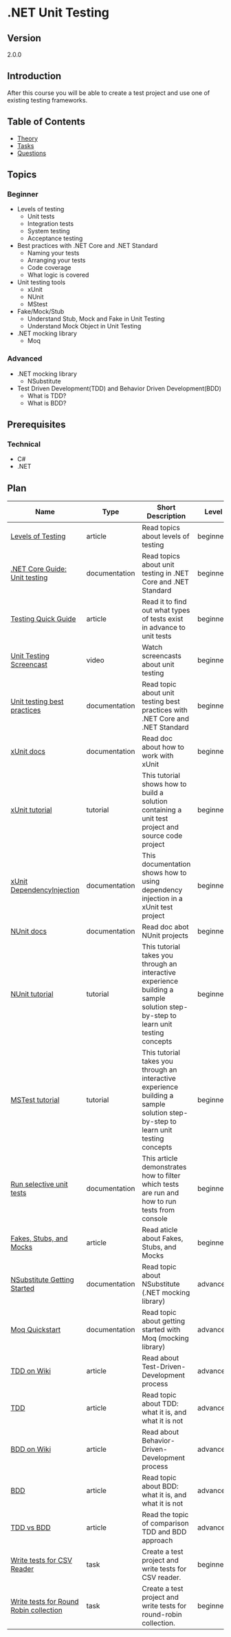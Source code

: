 # .NET Unit Testing

## Version

2.0.0

## Introduction

After this course you will be able to create a test project and use one of existing testing frameworks.

## Table of Contents

* [Theory](./theory/readme.md)
* [Tasks](./tasks/readme.md)
* [Questions](./questions/readme.md)

## Topics

### Beginner

* Levels of testing
  * Unit tests
  * Integration tests
  * System testing
  * Acceptance testing
* Best practices with .NET Core and .NET Standard
  * Naming your tests
  * Arranging your tests
  * Code coverage
  * What logic is covered
* Unit testing tools
  * xUnit
  * NUnit
  * MStest
* Fake/Mock/Stub
  * Understand Stub, Mock and Fake in Unit Testing
  * Understand Mock Object in Unit Testing
* .NET mocking library
  * Moq

### Advanced

* .NET mocking library
  * NSubstitute
* Test Driven Development(TDD) and Behavior Driven Development(BDD)
  * What is TDD?
  * What is BDD?

## Prerequisites

### Technical

* C#
* .NET

## Plan

| Name                                                                                                            | Type          | Short Description                                                                                                                | Level    | Required | Estimation (h) |
|-----------------------------------------------------------------------------------------------------------------|---------------|----------------------------------------------------------------------------------------------------------------------------------|----------|----------|----------------|
| [Levels of Testing](https://reqtest.com/testing-blog/different-levels-of-testing/)                              | article       | Read topics about levels of testing                                                                                              | beginner | required | 1              |
| [.NET Core Guide: Unit testing](https://docs.microsoft.com/en-us/dotnet/core/testing/)                          | documentation | Read topics about unit testing in .NET Core and .NET Standard                                                                    | beginner | required | 1              |
| [Testing Quick Guide](https://www.tutorialspoint.com/software_testing/software_testing_quick_guide.htm)         | article       | Read it to find out what types of tests exist in advance to unit tests                                                           | beginner | required | 3              |
| [Unit Testing Screencast](https://1drv.ms/v/s!As8AujQS8DYUiKxDzJ89D3hCLWCmvQ)                                   | video         | Watch screencasts about unit testing                                                                                             | beginner | required | 3              |
| [Unit testing best practices](https://docs.microsoft.com/en-us/dotnet/core/testing/unit-testing-best-practices) | documentation | Read topic about unit testing best practices with .NET Core and .NET Standard                                                    | beginner | required | 3              |
| [xUnit docs](https://xunit.net/#documentation)                                                                  | documentation | Read doc about how to work with xUnit                                                                                            | beginner | required | 8              |
| [xUnit tutorial](https://docs.microsoft.com/en-us/dotnet/core/testing/unit-testing-with-dotnet-test)            | tutorial      | This tutorial shows how to build a solution containing a unit test project and source code project                               | beginner | required | 4              |
| [xUnit DependencyInjection](https://github.com/pengweiqhca/Xunit.DependencyInjection)                           | documentation | This documentation shows how to using dependency injection in a xUnit test project                                               | beginner | required | 2              |
| [NUnit docs](https://github.com/nunit/docs/wiki)                                                                | documentation | Read doc abot NUnit projects                                                                                                     | beginner | required | 8              |
| [NUnit tutorial](https://docs.microsoft.com/en-us/dotnet/core/testing/unit-testing-with-nunit)                  | tutorial      | This tutorial takes you through an interactive experience building a sample solution step-by-step to learn unit testing concepts | beginner | required | 4              |
| [MSTest tutorial](https://docs.microsoft.com/en-us/dotnet/core/testing/unit-testing-with-mstest)                | tutorial      | This tutorial takes you through an interactive experience building a sample solution step-by-step to learn unit testing concepts | beginner | required | 8              |
| [Run selective unit tests](https://docs.microsoft.com/en-us/dotnet/core/testing/selective-unit-tests)           | documentation | This article demonstrates how to filter which tests are run and how to run tests from console                                    | beginner | required | 8              |
| [Fakes, Stubs, and Mocks](https://www.telerik.com/blogs/fakes-stubs-and-mocks)                                  | article       | Read aticle about Fakes, Stubs, and Mocks                                                                                        | beginner | required | 1              |
| [NSubstitute Getting Started](https://nsubstitute.github.io/help/getting-started/)                              | documentation | Read topic about NSubstitute (.NET mocking library)                                                                              | advanced | required | 8              |
| [Moq Quickstart](https://github.com/Moq/moq4/wiki/Quickstart)                                                   | documentation | Read topic about getting started with Moq (mocking library)                                                                      | advanced | required | 8              |
| [TDD on Wiki](https://en.wikipedia.org/wiki/Test-driven_development)                                            | article       | Read about Test-Driven-Development process                                                                                       | advanced | required | 1              |
| [TDD](https://medium.freecodecamp.org/test-driven-development-what-it-is-and-what-it-is-not-41fa6bca02a2)       | article       | Read topic about TDD: what it is, and what it is not                                                                             | advanced | required | 1              |
| [BDD on Wiki](https://en.wikipedia.org/wiki/Behavior-driven_development)                                        | article       | Read about Behavior-Driven-Development process                                                                                   | advanced | required | 1              |
| [BDD](https://specflow.org/bdd/)                                                                                | article       | Read topic about BDD: what it is, and what it is not                                                                             | advanced | required | 1              |
| [TDD vs BDD](https://www.pluralsight.com/blog/software-development/tdd-vs-bdd)                                  | article       | Read the topic of comparison TDD and BDD approach                                                                                | advanced | required | 1              |
| [Write tests for CSV Reader](./tasks/csv-reader-test/readme.md)                                                 | task          | Create a test project and write tests for CSV reader.                                                                            | beginner | required | 8              |
| [Write tests for Round Robin collection](./tasks/round-robin-collection-test/readme.md)                         | task          | Create a test project and write tests for round-robin collection.                                                                | beginner | required | 8              |
